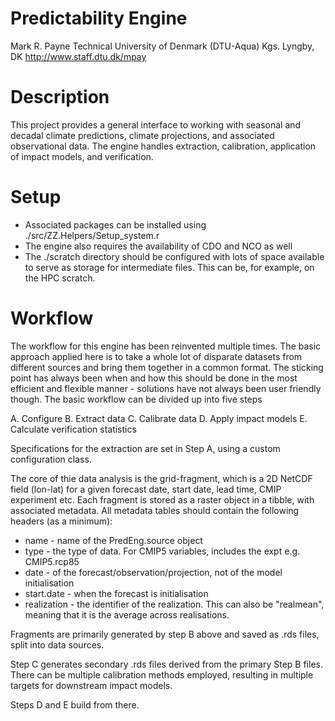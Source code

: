 Predictability Engine
=========================

Mark R. Payne
Technical University of Denmark (DTU-Aqua)
Kgs. Lyngby, DK
http://www.staff.dtu.dk/mpay

Description
===========
This project provides a general interface to working with seasonal and decadal climate predictions, climate projections, and associated observational data. The engine handles extraction, calibration, application of impact models, and verification. 

Setup
=====
* Associated packages can be installed using ./src/ZZ.Helpers/Setup_system.r
* The engine also requires the availability of CDO and NCO as well
* The ./scratch directory should be configured with lots of space available to serve as storage for intermediate files. This can be, for example, on the HPC scratch.

Workflow
========
The workflow for this engine has been reinvented multiple times. The basic approach applied here is to take a whole lot of disparate datasets from different sources and bring them together in a common format. The sticking point has always been when and how this should be done in the most efficient and flexible manner - solutions have not always been user friendly though. The basic workflow can be divided up into five steps

A. Configure
B. Extract data
C. Calibrate data
D. Apply impact models
E. Calculate verification statistics

Specifications for the extraction are set in Step A, using a custom configuration class.

The core of thie data analysis is the grid-fragment, which is a 2D NetCDF field (lon-lat) for a given forecast date, start date, lead time, CMIP experiment etc. Each fragment is stored as a raster object in a tibble, with associated metadata. All metadata tables should contain the following headers (as a minimum):
* name - name of the PredEng.source object
* type - the type of data. For CMIP5 variables, includes the expt e.g. CMIP5.rcp85
* date - of the forecast/observation/projection, not of the model initialisation
* start.date - when the forecast is initialisation
* realization - the identifier of the realization. This can also be "realmean", meaning that it is the average across realisations. 

Fragments are primarily generated by step B above and saved as .rds files, split into data sources.

Step C generates secondary .rds files derived from the primary Step B files. There can be multiple calibration methods employed, resulting in multiple targets for downstream impact models.

Steps D and E build from there.
